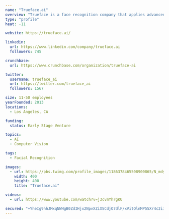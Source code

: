 ```yaml
---
name: "Trueface.ai"
overview: "Trueface is a face recognition company that applies advanced computer vision technology to camera footage and images to enable businesses to make immediate decisions based on identified patterns."
type: "profile"
heat: -11

website: https://trueface.ai/

linkedin:
  url: https://www.linkedin.com/company/trueface.ai
  followers: 745

crunchbase:
  url: https://www.crunchbase.com/organization/trueface-ai

twitter:
  username: trueface_ai
  url: https://twitter.com/trueface_ai
  followers: 1567

size: 11-50 employees
yearFounded: 2013
locations:
  - Los Angeles, CA

funding:
  status: Early Stage Venture

topics:
  - AI
  - Computer Vision

tags:
  - Facial Recognition

images:
  - url: https://pbs.twimg.com/profile_images/1186378465508900865/N_mdyxUc_400x400.jpg
    width: 400
    height: 400
    title: "Trueface.ai"

videos:
  - url: https://www.youtube.com/watch?v=j3cvmYhrgKU

secured: "+YheIg9hhJMxqNWHgB0ZdIHjx2NpvXZiXSCdjO7dlF/xVitOlnMP55Xr4c2iiNVV+p/aUPGz4p8OOLRiQvt4tS/RNezB3N0lFyuKGsL/SV0+pXYDcK1YSrgY5I9aFZ9QziFnqDcofW2QhlmfSNHi5ZzAXD7fwFH4YsrWL6iwYF9DdUVeRpmpzSh1cBI16LIIsxLCSndTI/UMpzGj8FziGMReUP9hbHZ5rTUb8Q6Bs6CdPrHUQqGLBKOo0aV2Hel7JrumTXK7T0aMJwbiMBAOozIfYY/bs+EkiQ1jFXDRkmyD9cO5r8DDb4AWSOTgxdr1;Hb5vPelusFtH41siPgaxiQ=="
---
```


